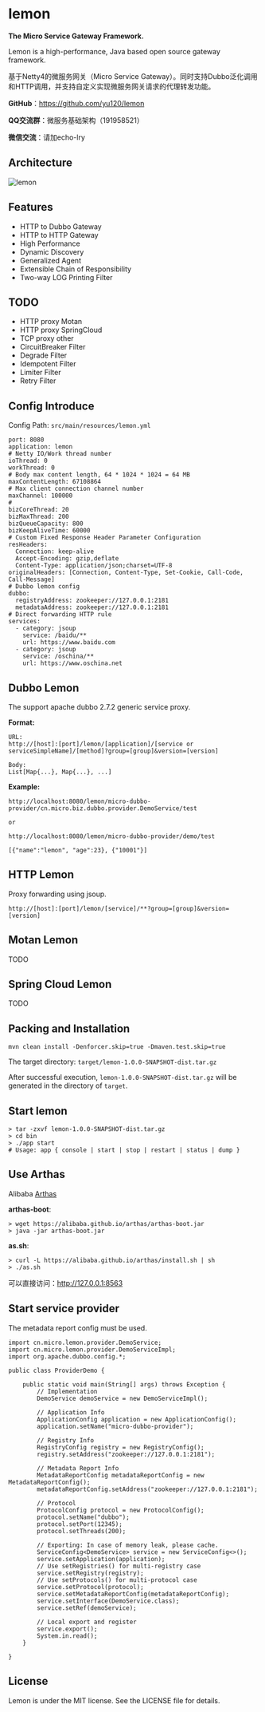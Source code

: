 # lemon
**The Micro Service Gateway Framework.**

Lemon is a high-performance, Java based open source gateway framework. 

基于Netty4的微服务网关（Micro Service Gateway）。同时支持Dubbo泛化调用和HTTP调用，并支持自定义实现微服务网关请求的代理转发功能。



**GitHub**：https://github.com/yu120/lemon

**QQ交流群**：微服务基础架构（191958521）

**微信交流**：请加echo-lry


## Architecture
![lemon](doc/lemon.png)

## Features
- HTTP to Dubbo Gateway
- HTTP to HTTP Gateway
- High Performance
- Dynamic Discovery
- Generalized Agent
- Extensible Chain of Responsibility
- Two-way LOG Printing Filter

## TODO
- HTTP proxy Motan
- HTTP proxy SpringCloud
- TCP proxy other
- CircuitBreaker Filter
- Degrade Filter
- Idempotent Filter
- Limiter Filter
- Retry Filter


## Config Introduce
Config Path: `src/main/resources/lemon.yml`

```
port: 8080
application: lemon
# Netty IO/Work thread number
ioThread: 0
workThread: 0
# Body max content length, 64 * 1024 * 1024 = 64 MB
maxContentLength: 67108864
# Max client connection channel number
maxChannel: 100000
# 
bizCoreThread: 20
bizMaxThread: 200
bizQueueCapacity: 800
bizKeepAliveTime: 60000
# Custom Fixed Response Header Parameter Configuration
resHeaders:
  Connection: keep-alive
  Accept-Encoding: gzip,deflate
  Content-Type: application/json;charset=UTF-8
originalHeaders: [Connection, Content-Type, Set-Cookie, Call-Code, Call-Message]
# Dubbo lemon config
dubbo:
  registryAddress: zookeeper://127.0.0.1:2181
  metadataAddress: zookeeper://127.0.0.1:2181
# Direct forwarding HTTP rule
services:
  - category: jsoup
    service: /baidu/**
    url: https://www.baidu.com
  - category: jsoup
    service: /oschina/**
    url: https://www.oschina.net
```

## Dubbo Lemon
The support apache dubbo 2.7.2 generic service proxy.

**Format:**
```
URL:
http://[host]:[port]/lemon/[application]/[service or serviceSimpleName]/[method]?group=[group]&version=[version]

Body:
List[Map{...}, Map{...}, ...]
```

**Example:**
```
http://localhost:8080/lemon/micro-dubbo-provider/cn.micro.biz.dubbo.provider.DemoService/test

or

http://localhost:8080/lemon/micro-dubbo-provider/demo/test

[{"name":"lemon", "age":23}, {"10001"}]
```

## HTTP Lemon
Proxy forwarding using jsoup.

```
http://[host]:[port]/lemon/[service]/**?group=[group]&version=[version]
```

## Motan Lemon
TODO

## Spring Cloud Lemon
TODO

## Packing and Installation
```
mvn clean install -Denforcer.skip=true -Dmaven.test.skip=true
```
The target directory: `target/lemon-1.0.0-SNAPSHOT-dist.tar.gz`

After successful execution, `lemon-1.0.0-SNAPSHOT-dist.tar.gz` will be generated in the directory of `target`.

## Start lemon
```
> tar -zxvf lemon-1.0.0-SNAPSHOT-dist.tar.gz
> cd bin
> ./app start
# Usage: app { console | start | stop | restart | status | dump }
```

## Use Arthas
Alibaba [Arthas](https://github.com/alibaba/arthas)

**arthas-boot**:
```
> wget https://alibaba.github.io/arthas/arthas-boot.jar
> java -jar arthas-boot.jar
```

**as.sh**:
```
> curl -L https://alibaba.github.io/arthas/install.sh | sh
> ./as.sh
```
可以直接访问：http://127.0.0.1:8563

## Start service provider
The metadata report config must be used.

```
import cn.micro.lemon.provider.DemoService;
import cn.micro.lemon.provider.DemoServiceImpl;
import org.apache.dubbo.config.*;

public class ProviderDemo {

    public static void main(String[] args) throws Exception {
        // Implementation
        DemoService demoService = new DemoServiceImpl();

        // Application Info
        ApplicationConfig application = new ApplicationConfig();
        application.setName("micro-dubbo-provider");

        // Registry Info
        RegistryConfig registry = new RegistryConfig();
        registry.setAddress("zookeeper://127.0.0.1:2181");

        // Metadata Report Info
        MetadataReportConfig metadataReportConfig = new MetadataReportConfig();
        metadataReportConfig.setAddress("zookeeper://127.0.0.1:2181");

        // Protocol
        ProtocolConfig protocol = new ProtocolConfig();
        protocol.setName("dubbo");
        protocol.setPort(12345);
        protocol.setThreads(200);

        // Exporting: In case of memory leak, please cache.
        ServiceConfig<DemoService> service = new ServiceConfig<>();
        service.setApplication(application);
        // Use setRegistries() for multi-registry case
        service.setRegistry(registry);
        // Use setProtocols() for multi-protocol case
        service.setProtocol(protocol);
        service.setMetadataReportConfig(metadataReportConfig);
        service.setInterface(DemoService.class);
        service.setRef(demoService);

        // Local export and register
        service.export();
        System.in.read();
    }

}
```

## License
Lemon is under the MIT license. See the LICENSE file for details.
